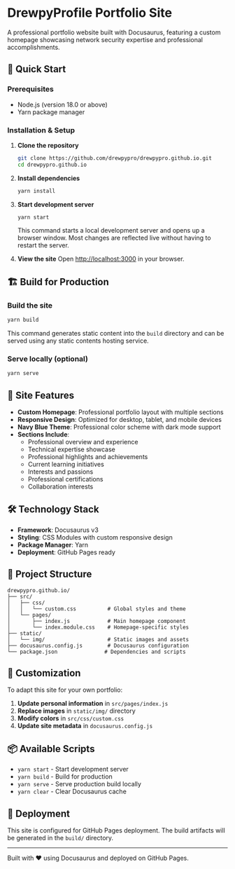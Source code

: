 # DrewpyProfile Portfolio Site

A professional portfolio website built with Docusaurus, featuring a custom homepage showcasing network security expertise and professional accomplishments.

## 🚀 Quick Start

### Prerequisites
- Node.js (version 18.0 or above)
- Yarn package manager

### Installation & Setup

1. **Clone the repository**
   ```bash
   git clone https://github.com/drewpypro/drewpypro.github.io.git
   cd drewpypro.github.io
   ```

2. **Install dependencies**
   ```bash
   yarn install
   ```

3. **Start development server**
   ```bash
   yarn start
   ```
   
   This command starts a local development server and opens up a browser window. Most changes are reflected live without having to restart the server.

4. **View the site**
   Open [http://localhost:3000](http://localhost:3000) in your browser.

## 🏗️ Build for Production

### Build the site
```bash
yarn build
```

This command generates static content into the `build` directory and can be served using any static contents hosting service.

### Serve locally (optional)
```bash
yarn serve
```

## 🎨 Site Features

- **Custom Homepage**: Professional portfolio layout with multiple sections
- **Responsive Design**: Optimized for desktop, tablet, and mobile devices
- **Navy Blue Theme**: Professional color scheme with dark mode support
- **Sections Include**:
  - Professional overview and experience
  - Technical expertise showcase
  - Professional highlights and achievements
  - Current learning initiatives
  - Interests and passions
  - Professional certifications
  - Collaboration interests

## 🛠️ Technology Stack

- **Framework**: Docusaurus v3
- **Styling**: CSS Modules with custom responsive design
- **Package Manager**: Yarn
- **Deployment**: GitHub Pages ready

## 📁 Project Structure

```
drewpypro.github.io/
├── src/
│   ├── css/
│   │   └── custom.css          # Global styles and theme
│   └── pages/
│       ├── index.js            # Main homepage component
│       └── index.module.css    # Homepage-specific styles
├── static/
│   └── img/                    # Static images and assets
├── docusaurus.config.js        # Docusaurus configuration
└── package.json               # Dependencies and scripts
```

## 🎯 Customization

To adapt this site for your own portfolio:

1. **Update personal information** in `src/pages/index.js`
2. **Replace images** in `static/img/` directory
3. **Modify colors** in `src/css/custom.css`
4. **Update site metadata** in `docusaurus.config.js`

## 📦 Available Scripts

- `yarn start` - Start development server
- `yarn build` - Build for production
- `yarn serve` - Serve production build locally
- `yarn clear` - Clear Docusaurus cache

## 🚀 Deployment

This site is configured for GitHub Pages deployment. The build artifacts will be generated in the `build/` directory.

---

Built with ❤️ using Docusaurus and deployed on GitHub Pages.